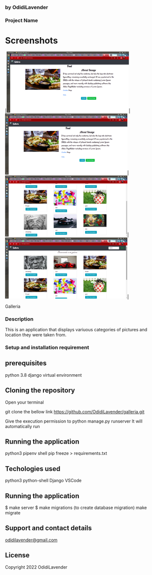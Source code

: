 ### by OdidiLavender
### Project Name

# Screenshots
|<img src="https://github.com/OdidiLavender/galleria/blob/main/media/pic/22/Screenshot%20from%202022-06-02%2017-41-56.png" width="400" height="200" />|
<img src="https://github.com/OdidiLavender/galleria/blob/main/media/pic/22/Screenshot%20from%202022-06-02%2017-41-56.png" width="400" height="200" />|
<img src="https://github.com/OdidiLavender/galleria/blob/main/media/pic/22/Screenshot%20from%202022-06-02%2017-42-02.png" width="400" height="200" />|
<img src="https://github.com/OdidiLavender/galleria/blob/main/media/pic/22/Screenshot%20from%202022-06-02%2017-42-10.png" width="400" height="200" />|


Galleria
### Description
This is an application that displays variuous categories of pictures and location they were taken from.

### Setup and installation requirement

## prerequisites
python 3.8
django 
virtual environment

## Cloning the repository
Open your terminal

 git clone the bellow link
https://github.com/OdidiLavender/galleria.git

Give the execution permission to python manage.py runserver
It will automatically run 


## Running the application
 python3 pipenv shell
 pip freeze > requirements.txt
## Techologies used
python3
python-shell
Django
VSCode

## Running the application
$ make server
$ make migrations (to create database migration)
 make migrate

## Support and contact details
odidilavender@gmail.com

## License
Copyright 2022 OdidiLavender

